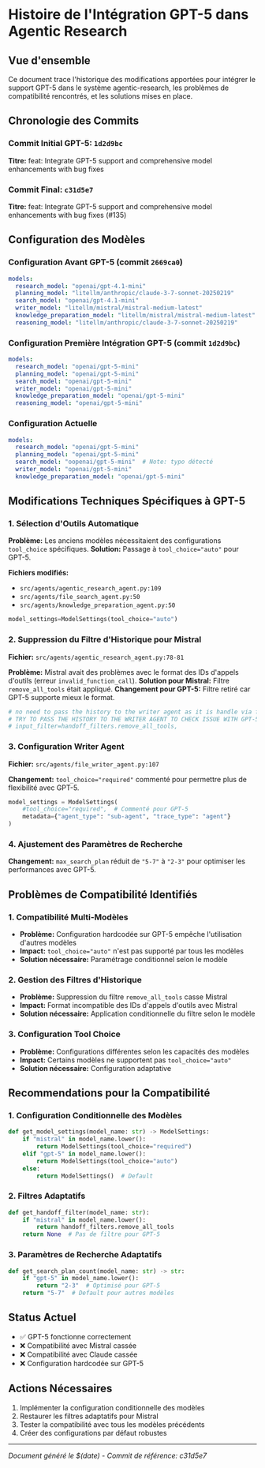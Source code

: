 # Histoire de l'Intégration GPT-5 dans Agentic Research

## Vue d'ensemble

Ce document trace l'historique des modifications apportées pour intégrer le support GPT-5 dans le système agentic-research, les problèmes de compatibilité rencontrés, et les solutions mises en place.

## Chronologie des Commits

### Commit Initial GPT-5: `1d2d9bc`
**Titre:** feat: Integrate GPT-5 support and comprehensive model enhancements with bug fixes

### Commit Final: `c31d5e7`
**Titre:** feat: Integrate GPT-5 support and comprehensive model enhancements with bug fixes (#135)

## Configuration des Modèles

### Configuration Avant GPT-5 (commit `2669ca0`)
```yaml
models:
  research_model: "openai/gpt-4.1-mini"
  planning_model: "litellm/anthropic/claude-3-7-sonnet-20250219"
  search_model: "openai/gpt-4.1-mini"
  writer_model: "litellm/mistral/mistral-medium-latest"
  knowledge_preparation_model: "litellm/mistral/mistral-medium-latest"
  reasoning_model: "litellm/anthropic/claude-3-7-sonnet-20250219"
```

### Configuration Première Intégration GPT-5 (commit `1d2d9bc`)
```yaml
models:
  research_model: "openai/gpt-5-mini"
  planning_model: "openai/gpt-5-mini"
  search_model: "openai/gpt-5-mini"
  writer_model: "openai/gpt-5-mini"
  knowledge_preparation_model: "openai/gpt-5-mini"
  reasoning_model: "openai/gpt-5-mini"
```

### Configuration Actuelle
```yaml
models:
  research_model: "openai/gpt-5-mini"
  planning_model: "openai/gpt-5-mini"
  search_model: "oopenai/gpt-5-mini"  # Note: typo détecté
  writer_model: "openai/gpt-5-mini"
  knowledge_preparation_model: "openai/gpt-5-mini"
```

## Modifications Techniques Spécifiques à GPT-5

### 1. Sélection d'Outils Automatique

**Problème:** Les anciens modèles nécessitaient des configurations `tool_choice` spécifiques.
**Solution:** Passage à `tool_choice="auto"` pour GPT-5.

**Fichiers modifiés:**
- `src/agents/agentic_research_agent.py:109`
- `src/agents/file_search_agent.py:50` 
- `src/agents/knowledge_preparation_agent.py:50`

```python
model_settings=ModelSettings(tool_choice="auto")
```

### 2. Suppression du Filtre d'Historique pour Mistral

**Fichier:** `src/agents/agentic_research_agent.py:78-81`

**Problème:** Mistral avait des problèmes avec le format des IDs d'appels d'outils (erreur `invalid_function_call`).
**Solution pour Mistral:** Filtre `remove_all_tools` était appliqué.
**Changement pour GPT-5:** Filtre retiré car GPT-5 supporte mieux le format.

```python
# no need to pass the history to the writer agent as it is handle via file, and it will failed with mistral due to the call id format (invalid_function_call error)
# TRY TO PASS THE HISTORY TO THE WRITER AGENT TO CHECK ISSUE WITH GPT-5
# input_filter=handoff_filters.remove_all_tools,
```

### 3. Configuration Writer Agent

**Fichier:** `src/agents/file_writer_agent.py:107`

**Changement:** `tool_choice="required"` commenté pour permettre plus de flexibilité avec GPT-5.

```python
model_settings = ModelSettings(
    #tool_choice="required",  # Commenté pour GPT-5
    metadata={"agent_type": "sub-agent", "trace_type": "agent"}
)
```

### 4. Ajustement des Paramètres de Recherche

**Changement:** `max_search_plan` réduit de `"5-7"` à `"2-3"` pour optimiser les performances avec GPT-5.

## Problèmes de Compatibilité Identifiés

### 1. Compatibilité Multi-Modèles
- **Problème:** Configuration hardcodée sur GPT-5 empêche l'utilisation d'autres modèles
- **Impact:** `tool_choice="auto"` n'est pas supporté par tous les modèles
- **Solution nécessaire:** Paramétrage conditionnel selon le modèle

### 2. Gestion des Filtres d'Historique
- **Problème:** Suppression du filtre `remove_all_tools` casse Mistral
- **Impact:** Format incompatible des IDs d'appels d'outils avec Mistral
- **Solution nécessaire:** Application conditionnelle du filtre selon le modèle

### 3. Configuration Tool Choice
- **Problème:** Configurations différentes selon les capacités des modèles
- **Impact:** Certains modèles ne supportent pas `tool_choice="auto"`
- **Solution nécessaire:** Configuration adaptative

## Recommendations pour la Compatibilité

### 1. Configuration Conditionnelle des Modèles
```python
def get_model_settings(model_name: str) -> ModelSettings:
    if "mistral" in model_name.lower():
        return ModelSettings(tool_choice="required")
    elif "gpt-5" in model_name.lower():
        return ModelSettings(tool_choice="auto")
    else:
        return ModelSettings()  # Default
```

### 2. Filtres Adaptatifs
```python
def get_handoff_filter(model_name: str):
    if "mistral" in model_name.lower():
        return handoff_filters.remove_all_tools
    return None  # Pas de filtre pour GPT-5
```

### 3. Paramètres de Recherche Adaptatifs
```python
def get_search_plan_count(model_name: str) -> str:
    if "gpt-5" in model_name.lower():
        return "2-3"  # Optimisé pour GPT-5
    return "5-7"  # Default pour autres modèles
```

## Status Actuel

- ✅ GPT-5 fonctionne correctement
- ❌ Compatibilité avec Mistral cassée
- ❌ Compatibilité avec Claude cassée  
- ❌ Configuration hardcodée sur GPT-5

## Actions Nécessaires

1. Implémenter la configuration conditionnelle des modèles
2. Restaurer les filtres adaptatifs pour Mistral
3. Tester la compatibilité avec tous les modèles précédents
4. Créer des configurations par défaut robustes

---
*Document généré le $(date) - Commit de référence: c31d5e7*